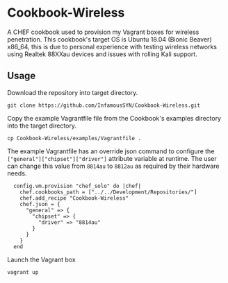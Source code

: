 # Cookbook-Wireless
A CHEF cookbook used to provision my Vagrant boxes for wireless penetration. This cookbook's target OS is Ubuntu 18.04 (Bionic Beaver) x86_64, this is due to personal experience with testing wireless networks using Realtek 88XXau devices and issues with rolling Kali support.

## Usage
Download the repository into target directory.

```git clone https://github.com/InfamousSYN/Cookbook-Wireless.git```

Copy the example Vagrantfile file from the Cookbook's examples directory into the target directory.

```cp Cookbook-Wireless/examples/Vagrantfile .```

The example Vagrantfile has an override json command to configure the `["general"]["chipset"]["driver"]` attribute variable at runtime. The user can change this value from `8814au` to `8812au` as required by their hardware needs.
```
  config.vm.provision "chef_solo" do |chef|
    chef.cookbooks_path = ["../../Development/Repositories/"]
    chef.add_recipe "Cookbook-Wireless"
    chef.json = {
      "general" => {
        "chipset" => {
          "driver" => "8814au"
        }
      }
    }
  end
```

Launch the Vagrant box

```vagrant up```
